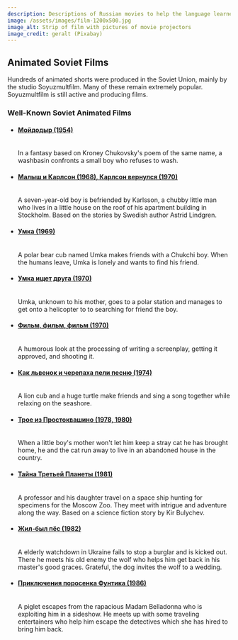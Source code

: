 ```yaml
---
description: Descriptions of Russian movies to help the language learner
image: /assets/images/film-1200x500.jpg
image_alt: Strip of film with pictures of movie projectors
image_credit: geralt (Pixabay)
---
```

## Animated Soviet Films

Hundreds of animated shorts were produced in the Soviet Union, mainly by the
studio Soyuzmultfilm.  Many of these remain extremely popular. Soyuzmultfilm is
still active and producing films.

<section>
<h3>Well-Known Soviet Animated Films</h3>
<ul>
<li><a href="https://www.youtube.com/watch?v=sStuI47cE_4">
	<h4>Мойдодыр (1954)</h4></a>
	<br>
	In a fantasy based on Kroney Chukovsky's poem of the same name, a washbasin
	confronts a small boy who refuses to wash.
	</li>
<li><a href="https://www.youtube.com/watch?v=Ljhp_GU3BNk">
	<h4>Малыш и Карлсон (1968), Карлсон вернулся (1970)</h4></a>
	<br>
	A seven-year-old boy is befriended by Karlsson, a chubby little man who lives
	in a little house on the roof of his apartment building in Stockholm. Based
	on the stories by Swedish author Astrid Lindgren.
	</li>
<li><a href="https://www.youtube.com/watch?v=AyR2UoGSNtw">
	<h4>Умка (1969)</h4></a>
	<br>
	A polar bear cub named Umka makes friends with a Chukchi boy. When the humans
	leave, Umka is lonely and wants to find his friend.	
	</li>
<li><a href="https://www.youtube.com/watch?v=-21lgdv7T20">
	<h4>Умка ищет друга (1970)</h4></a>
	<br>
	Umka, unknown to his mother, goes to a polar station and manages to get
	onto a helicopter to to searching for friend the boy.
	</li>
<li><a href="https://www.youtube.com/watch?v=EdwSmmXU6JM">
	<h4>Фильм, фильм, фильм (1970)</h4></a>
	<br>
	A humorous look at the processing of writing a screenplay, getting it approved,
	and shooting it.
	</li>
<li><a href="https://www.youtube.com/watch?v=EHOKmP_SCTA">
	<h4>Как львенок и черепаха пели песню (1974)</h4></a>
	<br>
	A lion cub and a huge turtle make friends and sing a song together while
	relaxing on the seashore.
	</li>
<li><a href="https://www.youtube.com/watch?v=w8T_2oJ6OFQ">
	<h4>Трое из Простоквашино (1978, 1980)</h4></a>
	<br>
	When a little boy's mother won't let him keep a stray cat he has brought home,
	he and the cat run away to live in an abandoned house in the country.
	</li>
<li><a href="https://www.youtube.com/watch?v=zZFeGoMgsBo">
	<h4>Тайна Третьей Планеты (1981)</h4></a>
	<br>
	A professor and his daughter travel on a space ship hunting for specimens for the
	Moscow Zoo. They meet with intrigue and adventure along the way. Based on a science
	fiction story by Kir Bulychev.
	</li>
<li><a href="https://www.youtube.com/watch?v=8ec4qek1tP8">
	<h4>Жил-был пёс (1982)</h4></a>
	<br>
	A elderly watchdown in Ukraine fails to stop a burglar and is kicked out. There
	he meets his old enemy the wolf who helps him get back in his master's good graces.
	Grateful, the dog invites the wolf to a wedding.
	</li>
<li><a href="https://www.youtube.com/watch?v=W8_gidTpHHA">
	<h4>Приключения поросенка Фунтика (1986)</h4></a>
	<br>
	A piglet escapes from the rapacious Madam Belladonna who is exploiting him in
	a sideshow. He meets up with some traveling entertainers who help him escape
	the detectives which she has hired to bring him back.
	</li>
</ul>
</section>

